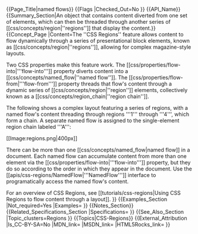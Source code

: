 {{Page_Title|named flows}}
{{Flags
|Checked_Out=No
}}
{{API_Name}}
{{Summary_Section|An object that contains content diverted from one set of elements, which can then be threaded through another series of [[css/concepts/region|''regions'']] that display the content.}}
{{Concept_Page
|Content=The ''CSS Regions'' feature allows content to flow
dynamically through a series of presentational block elements, known
as [[css/concepts/region|''regions'']], allowing for complex
magazine-style layouts.

Two CSS properties make this feature work. The
[[css/properties/flow-into|'''flow-into''']] property diverts content
into a [[css/concepts/named_flow|''named flow'']]. The
[[css/properties/flow-from|'''flow-from''']] property threads that
flow's content through a dynamic series of
[[css/concepts/region|''region'']] elements, collectively known as a
[[css/concepts/region_chain|''region chain'']].

The following shows a complex layout featuring a series of regions,
with a named flow's content threading through regions '''1''' through
'''4''', which form a chain. A separate named flow is assigned to the
single-element region chain labeled '''A''':

[[Image:regions.png|400px]]

There can be more than one [[css/concepts/named_flow|named flow]] in a
document. Each named flow can accumulate content from more than one
element via the [[css/properties/flow-into|'''flow-into''']] property,
but they do so according to the order in which they appear in the
document.  Use the [[apis/css-regions/NamedFlow|'''NamedFlow''']]
interface to programatically access the named flow's content.

For an overview of CSS Regions, see [[tutorials/css-regions|Using CSS Regions to flow content through a layout]].
}}
{{Examples_Section
|Not_required=Yes
|Examples=
}}
{{Notes_Section}}
{{Related_Specifications_Section
|Specifications=
}}
{{See_Also_Section
|Topic_clusters=Regions
}}
{{Topics|CSS-Regions}}
{{External_Attribution
|Is_CC-BY-SA=No
|MDN_link=
|MSDN_link=
|HTML5Rocks_link=
}}